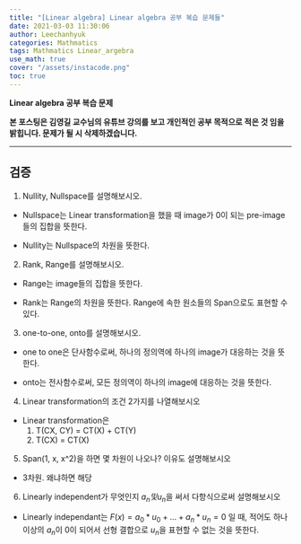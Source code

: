 ```yaml
---
title: "[Linear algebra] Linear algebra 공부 복습 문제들"
date: 2021-03-03 11:30:06
author: Leechanhyuk
categories: Mathmatics
tags: Mathmatics Linear_argebra
use_math: true
cover: "/assets/instacode.png"
toc: true
---
```


**Linear algebra 공부 복습 문제**

**본 포스팅은 김영길 교수님의 유튜브 강의를 보고 개인적인 공부 목적으로 적은 것 임을 밝힙니다. 문제가 될 시 삭제하겠습니다.**

* * *

## 검증

 1. Nullity, Nullspace를 설명해보시오.
   
   - Nullspace는 Linear transformation을 했을 때 image가 0이 되는 pre-image들의 집합을 뜻한다.

   - Nullity는 Nullspace의 차원을 뜻한다.

 2. Rank, Range를 설명해보시오.

   - Range는 image들의 집합을 뜻한다.

   - Rank는 Range의 차원을 뜻한다. Range에 속한 원소들의 Span으로도 표현할 수 있다.

 3. one-to-one, onto를 설명해보시오.

  - one to one은 단사함수로써, 하나의 정의역에 하나의 image가 대응하는 것을 뜻한다.

  - onto는 전사함수로써, 모든 정의역이 하나의 image에 대응하는 것을 뜻한다.

 4. Linear transformation의 조건 2가지를 나열해보시오
 
  - Linear transformation은
    1. T(CX, CY) = CT(X) + CT(Y)
    2. T(CX) = CT(X)
  
 5. Span(1, x, x^2)을 하면 몇 차원이 나오나? 이유도 설명해보시오

   - 3차원. 왜냐하면 해당 

 6. Linearly independent가 무엇인지 $a_n 및 u_n$을 써서 다항식으로써 설명해보시오
   
   - Linearly independant는 $F(x) = a_0 * u_0 + ... + a_n * u_n = 0$ 일 때, 적어도 하나 이상의 $a_n$이 0이 되어서
   선형 결합으로 $u_n$을 표현할 수 없는 것을 뜻한다.
